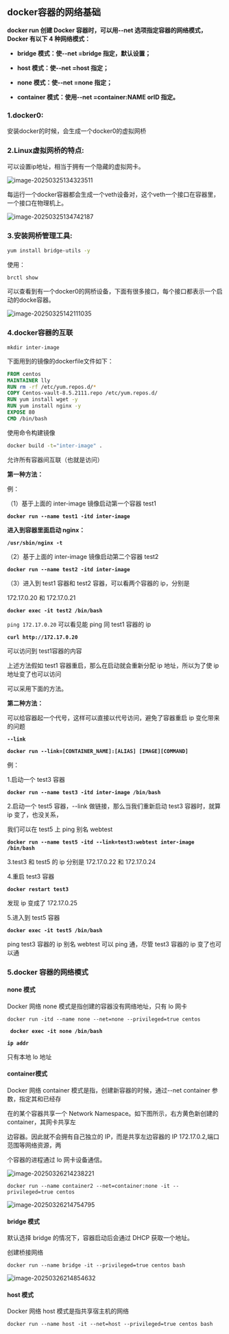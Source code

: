 

## docker容器的网络基础

**docker run 创建 Docker 容器时，可以用--net 选项指定容器的网络模式，Docker 有以下 4 种网络模式：** 

- **bridge 模式：使--net =bridge 指定，默认设置；** 

- **host 模式：使--net =host 指定；** 

- **none 模式：使--net =none 指定；** 

- **container 模式：使用--net =container:NAME orID 指定。**

### 1.docker0:

安装docker的时候，会生成一个docker0的虚拟网桥

### 2.Linux虚拟网桥的特点:

可以设置ip地址，相当于拥有一个隐藏的虚拟网卡。

![image-20250325134323511](C:\Users\lenovo\AppData\Roaming\Typora\typora-user-images\image-20250325134323511.png)

每运行一个docker容器都会生成一个veth设备对，这个veth一个接口在容器里，一个接口在物理机上。

![image-20250325134742187](C:\Users\lenovo\AppData\Roaming\Typora\typora-user-images\image-20250325134742187.png)

### 3.安装网桥管理工具:

```bash
yum install bridge-utils -y
```

使用：

```bash
brctl show
```

可以查看到有一个docker0的网桥设备，下面有很多接口，每个接口都表示一个启动的docke容器。

![image-20250325142111035](C:\Users\lenovo\AppData\Roaming\Typora\typora-user-images\image-20250325142111035.png)

### 4.docker容器的互联

`mkdir inter-image`



下面用到的镜像的dockerfile文件如下：

```dockerfile
FROM centos
MAINTAINER lly
RUN rm -rf /etc/yum.repos.d/*
COPY Centos-vault-8.5.2111.repo /etc/yum.repos.d/
RUN yum install wget -y
RUN yum install nginx -y
EXPOSE 80
CMD /bin/bash
```

使用命令构建镜像

```bash
docker build -t="inter-image" .
```

允许所有容器间互联（也就是访问）

**第一种方法：**

例： 

（1）基于上面的 inter-image 镜像启动第一个容器 test1

**`docker run --name test1 -itd inter-image`** 

**进入到容器里面启动 nginx：** 

**`/usr/sbin/nginx -t`**

（2）基于上面的 inter-image 镜像启动第二个容器 test2

**`docker run --name test2 -itd inter-image`** 

（3）进入到 test1 容器和 test2 容器，可以看两个容器的 ip，分别是

172.17.0.20 和 172.17.0.21

**`docker exec -it test2 /bin/bash`** 

`ping 172.17.0.20` 可以看见能 ping 同 test1 容器的 ip

**`curl http://172.17.0.20`**

可以访问到 test1容器的内容

上述方法假如 test1 容器重启，那么在启动就会重新分配 ip 地址，所以为了使 ip 地址变了也可以访问

可以采用下面的方法。

**第二种方法：** 

可以给容器起一个代号，这样可以直接以代号访问，避免了容器重启 ip 变化带来的问题

**`--link`** 

**`docker run --link=[CONTAINER_NAME]:[ALIAS] [IMAGE][COMMAND]`** 

例：

1.启动一个 test3 容器

**`docker run --name test3 -itd inter-image /bin/bash`** 

2.启动一个 test5 容器，--link 做链接，那么当我们重新启动 test3 容器时，就算 ip 变了，也没关系，

我们可以在 test5 上 ping 别名 webtest

**`docker run --name test5 -itd --link=test3:webtest inter-image /bin/bash`** 

3.test3 和 test5 的 ip 分别是 172.17.0.22 和 172.17.0.24

4.重启 test3 容器

**`docker restart test3`** 

发现 ip 变成了 172.17.0.25

5.进入到 test5 容器

**`docker exec -it test5 /bin/bash`** 

ping test3 容器的 ip 别名 webtest 可以 ping 通，尽管 test3 容器的 ip 变了也可以通

### 5.docker 容器的网络模式

#### none 模式

Docker 网络 none 模式是指创建的容器没有网络地址，只有 lo 网卡

`docker run -itd --name none --net=none --privileged=true centos `

**` docker exec -it none /bin/bash`** 

**`ip addr`**

只有本地 lo 地址

#### container模式

Docker 网络 container 模式是指，创建新容器的时候，通过--net container 参数，指定其和已经存

在的某个容器共享一个 Network Namespace。如下图所示，右方黄色新创建的 container，其网卡共享左

边容器。因此就不会拥有自己独立的 IP，而是共享左边容器的 IP 172.17.0.2,端口范围等网络资源，两

个容器的进程通过 lo 网卡设备通信。

![image-20250326214238221](C:\Users\lenovo\AppData\Roaming\Typora\typora-user-images\image-20250326214238221.png)

`docker run --name container2 --net=container:none -it --privileged=true centos`

![image-20250326214754795](C:\Users\lenovo\AppData\Roaming\Typora\typora-user-images\image-20250326214754795.png)

#### bridge 模式

默认选择 bridge 的情况下，容器启动后会通过 DHCP 获取一个地址。

创建桥接网络

`docker run --name bridge -it --privileged=true centos bash`

![image-20250326214854632](C:\Users\lenovo\AppData\Roaming\Typora\typora-user-images\image-20250326214854632.png)

#### host 模式

Docker 网络 host 模式是指共享宿主机的网络

 `docker run --name host -it --net=host --privileged=true centos bash`
